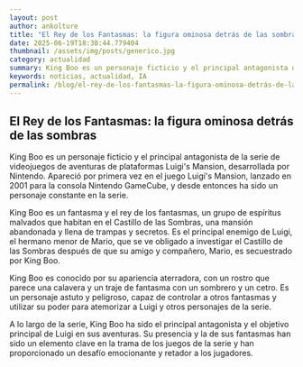 ```yaml
--- 
layout: post 
author: ankolture 
title: "El Rey de los Fantasmas: la figura ominosa detrás de las sombras"
date: 2025-06-19T18:38:44.779404 
thumbnail: /assets/img/posts/generico.jpg 
category: actualidad 
summary: King Boo es un personaje ficticio y el principal antagonista de la serie de videojuegos de aventuras de plataformas Luigi's Mansion, desarrollada por...
keywords: noticias, actualidad, IA 
permalink: /blog/el-rey-de-los-fantasmas-la-figura-ominosa-detrás-de-las-sombras/ 
--- 
```


## El Rey de los Fantasmas: la figura ominosa detrás de las sombras

King Boo es un personaje ficticio y el principal antagonista de la serie de videojuegos de aventuras de plataformas Luigi's Mansion, desarrollada por Nintendo. Apareció por primera vez en el juego Luigi's Mansion, lanzado en 2001 para la consola Nintendo GameCube, y desde entonces ha sido un personaje constante en la serie.

King Boo es un fantasma y el rey de los fantasmas, un grupo de espíritus malvados que habitan en el Castillo de las Sombras, una mansión abandonada y llena de trampas y secretos. Es el principal enemigo de Luigi, el hermano menor de Mario, que se ve obligado a investigar el Castillo de las Sombras después de que su amigo y compañero, Mario, es secuestrado por King Boo.

King Boo es conocido por su apariencia aterradora, con un rostro que parece una calavera y un traje de fantasma con un sombrero y un cetro. Es un personaje astuto y peligroso, capaz de controlar a otros fantasmas y utilizar su poder para atemorizar a Luigi y otros personajes de la serie.

A lo largo de la serie, King Boo ha sido el principal antagonista y el objetivo principal de Luigi en sus aventuras. Su presencia y la de sus fantasmas han sido un elemento clave en la trama de los juegos de la serie y han proporcionado un desafío emocionante y retador a los jugadores.
